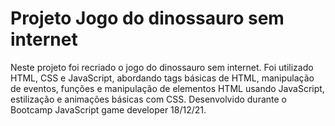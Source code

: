 # Projeto Jogo do dinossauro sem internet
 Neste projeto foi recriado o jogo do dinossauro sem internet. Foi utilizado HTML, CSS e JavaScript, abordando tags básicas de HTML,  manipulação de eventos, funções e manipulação de elementos HTML usando JavaScript, estilização e animações básicas com CSS. Desenvolvido durante o Bootcamp JavaScript game developer 18/12/21.
